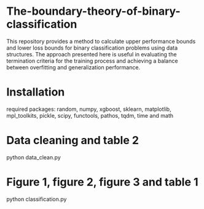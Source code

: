 # The-boundary-theory-of-binary-classification
This repository provides a method to calculate upper performance bounds and lower loss bounds for binary classification problems using data structures. The approach presented here is useful in evaluating the termination criteria for the training process and achieving a balance between overfitting and generalization performance.
# Installation
required packages: random, numpy, xgboost, sklearn, matplotlib, mpl_toolkits, pickle, scipy, functools, pathos, tqdm, time and math
# Data cleaning and table 2
python data_clean.py
# Figure 1, figure 2, figure 3 and table 1
python classification.py

